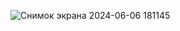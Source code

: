 ![Снимок экрана 2024-06-06 181145](https://github.com/NatikSpinatic/Practice3/assets/156417330/a615929c-99f6-40ae-8d3e-98422208a17d)

